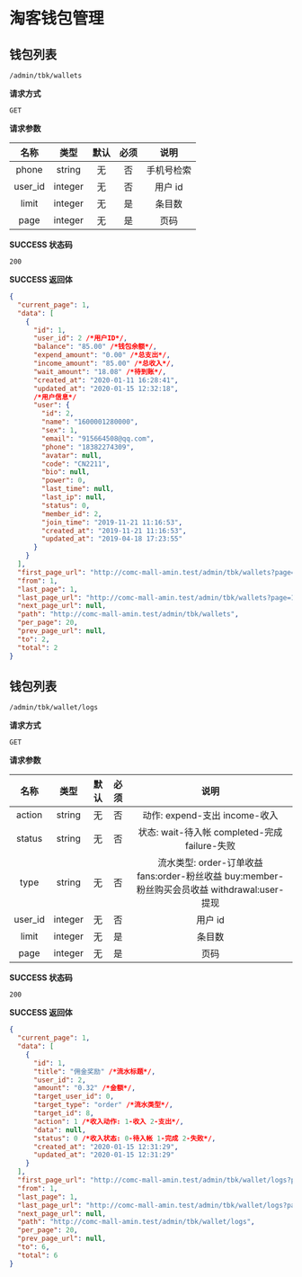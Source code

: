 # 淘客钱包管理

## 钱包列表

`/admin/tbk/wallets`

**请求方式**

`GET`

**请求参数**

|  名称   |  类型   | 默认 | 必须 |    说明    |
| :-----: | :-----: | :--: | :--: | :--------: |
|  phone  | string  |  无  |  否  | 手机号检索 |
| user_id | integer |  无  |  否  |  用户 id   |
|  limit  | integer |  无  |  是  |   条目数   |
|  page   | integer |  无  |  是  |    页码    |

**SUCCESS 状态码**

`200`

**SUCCESS 返回体**

```json
{
  "current_page": 1,
  "data": [
    {
      "id": 1,
      "user_id": 2 /*用户ID*/,
      "balance": "85.00" /*钱包余额*/,
      "expend_amount": "0.00" /*总支出*/,
      "income_amount": "85.00" /*总收入*/,
      "wait_amount": "18.08" /*待到账*/,
      "created_at": "2020-01-11 16:28:41",
      "updated_at": "2020-01-15 12:32:18",
      /*用户信息*/
      "user": {
        "id": 2,
        "name": "1600001280000",
        "sex": 1,
        "email": "915664508@qq.com",
        "phone": "18382274309",
        "avatar": null,
        "code": "CN2211",
        "bio": null,
        "power": 0,
        "last_time": null,
        "last_ip": null,
        "status": 0,
        "member_id": 2,
        "join_time": "2019-11-21 11:16:53",
        "created_at": "2019-11-21 11:16:53",
        "updated_at": "2019-04-18 17:23:55"
      }
    }
  ],
  "first_page_url": "http://comc-mall-amin.test/admin/tbk/wallets?page=1",
  "from": 1,
  "last_page": 1,
  "last_page_url": "http://comc-mall-amin.test/admin/tbk/wallets?page=1",
  "next_page_url": null,
  "path": "http://comc-mall-amin.test/admin/tbk/wallets",
  "per_page": 20,
  "prev_page_url": null,
  "to": 2,
  "total": 2
}
```

## 钱包列表

`/admin/tbk/wallet/logs`

**请求方式**

`GET`

**请求参数**

|  名称   |  类型   | 默认 | 必须 |                                             说明                                              |
| :-----: | :-----: | :--: | :--: | :-------------------------------------------------------------------------------------------: |
| action  | string  |  无  |  否  |                                 动作: expend-支出 income-收入                                 |
| status  | string  |  无  |  否  |                         状态: wait-待入帐 completed-完成 failure-失败                         |
|  type   | string  |  无  |  否  | 流水类型: order-订单收益 fans:order-粉丝收益 buy:member-粉丝购买会员收益 withdrawal:user-提现 |
| user_id | integer |  无  |  否  |                                            用户 id                                            |
|  limit  | integer |  无  |  是  |                                            条目数                                             |
|  page   | integer |  无  |  是  |                                             页码                                              |

**SUCCESS 状态码**

`200`

**SUCCESS 返回体**

```json
{
  "current_page": 1,
  "data": [
    {
      "id": 1,
      "title": "佣金奖励" /*流水标题*/,
      "user_id": 2,
      "amount": "0.32" /*金额*/,
      "target_user_id": 0,
      "target_type": "order" /*流水类型*/,
      "target_id": 8,
      "action": 1 /*收入动作: 1-收入 2-支出*/,
      "data": null,
      "status": 0 /*收入状态: 0-待入帐 1-完成 2-失败*/,
      "created_at": "2020-01-15 12:31:29",
      "updated_at": "2020-01-15 12:31:29"
    }
  ],
  "first_page_url": "http://comc-mall-amin.test/admin/tbk/wallet/logs?page=1",
  "from": 1,
  "last_page": 1,
  "last_page_url": "http://comc-mall-amin.test/admin/tbk/wallet/logs?page=1",
  "next_page_url": null,
  "path": "http://comc-mall-amin.test/admin/tbk/wallet/logs",
  "per_page": 20,
  "prev_page_url": null,
  "to": 6,
  "total": 6
}
```
